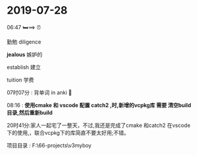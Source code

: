 #  2019-07-28

06:47 :bed:==> :alarm_clock:

勤勉 diligence

**jealous** 嫉妒的

establish 建立

tuition 学费

07时07分 : 背单词 in anki  :jeans:

08:16 : **使用cmake 和 vscode 配置 catch2 ,时,新增的vcpkg库 需要 清空build目录,然后重新build**

20时41分:家人一起宅了一整天，不过,我还是完成了cmake 和catch2 在vscode下的使用,，联合vcpkg下的库简直不要太好用;不错。

项目目录 : F:\66-projects\v3myboy
